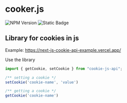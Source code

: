 # cooker.js

![NPM Version](https://img.shields.io/npm/v/use-cookie-popup?logo=npm)
![Static Badge](https://img.shields.io/badge/Typescript-blue?logo=typescript&logoColor=white)

## Library for cookies in js

Example: https://next-js-cookie-api-example.vercel.app/

Use the library

```typescript
import { getCookie, setCookie } from "cookie-js-api";

/** setting a cookie */
setCookie('cookie-name', 'value')

/** getting a cookie */
getCookie('cookie-name')
```
